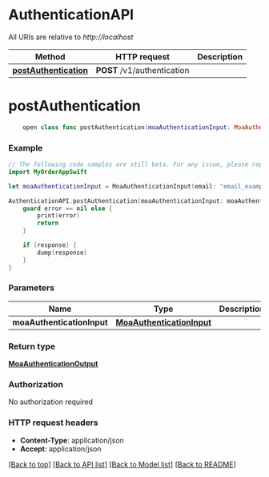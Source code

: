 # AuthenticationAPI

All URIs are relative to *http://localhost*

Method | HTTP request | Description
------------- | ------------- | -------------
[**postAuthentication**](AuthenticationAPI.md#postauthentication) | **POST** /v1/authentication | 


# **postAuthentication**
```swift
    open class func postAuthentication(moaAuthenticationInput: MoaAuthenticationInput, completion: @escaping (_ data: MoaAuthenticationOutput?, _ error: Error?) -> Void)
```



### Example 
```swift
// The following code samples are still beta. For any issue, please report via http://github.com/OpenAPITools/openapi-generator/issues/new
import MyOrderAppSwift

let moaAuthenticationInput = MoaAuthenticationInput(email: "email_example", password: "password_example", merchantId: "merchantId_example") // MoaAuthenticationInput | 

AuthenticationAPI.postAuthentication(moaAuthenticationInput: moaAuthenticationInput) { (response, error) in
    guard error == nil else {
        print(error)
        return
    }

    if (response) {
        dump(response)
    }
}
```

### Parameters

Name | Type | Description  | Notes
------------- | ------------- | ------------- | -------------
 **moaAuthenticationInput** | [**MoaAuthenticationInput**](MoaAuthenticationInput.md) |  | 

### Return type

[**MoaAuthenticationOutput**](MoaAuthenticationOutput.md)

### Authorization

No authorization required

### HTTP request headers

 - **Content-Type**: application/json
 - **Accept**: application/json

[[Back to top]](#) [[Back to API list]](../README.md#documentation-for-api-endpoints) [[Back to Model list]](../README.md#documentation-for-models) [[Back to README]](../README.md)

